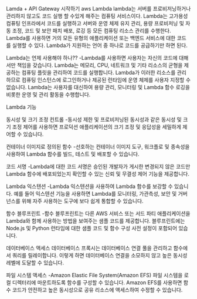 Lamda + API Gateway 시작하기
aws Lambda 
lambda는 서버를 프로비저닝하거나 관리하지 않고도 코드 실행 할 수있게 해주는 컴퓨팅 서비스이다.
Lambda는 고가용성 컴퓨팅 인프라에서 코드를 실행하고 서버와 운영 체제 유지 관리, 용량 프로비저닝 및 자동 조정, 코드 및 보안 패치 배포, 로깅 등 모든 컴퓨팅 리소스 관리를 수행한다.
Lambda를 사용하면 거의 모든 유형의 애플리케이션 또는 백엔드 서비스에 대한 코드를 실행할 수 있다.
Lambda가 지원하는 언어 중 하나로 코드를 공급하기만 하면 된다.

Lambda는 언제 사용해야 하나??
-Lambda를 사용하면 사용자는 자신의 코드에 대해서만 책임을 갖습니다. Lambda는 메모리, CPU, 네트워크 및 기타 리소스의 균형을 제공하는 컴퓨팅 플릿을 관리하여 코드를 실행합니다. Lambda가 이러한 리소스를 관리하므로 컴퓨팅 인스턴스에 로그인하거나 제공된 런타임에 운영 체제를 사용자 지정할 수 없습니다. Lambda는 사용자를 대신하여 용량 관리, 모니터링 및 Lambda 함수 로깅을 비롯한 운영 및 관리 활동을 수행합니다.

Lambda 기능

동시성 및 크기 조정 컨트롤
-동시성 제한 및 프로비저닝된 동시성과 같은 동시성 및 크기 조정 제어를 사용하면 프로덕션 애플리케이션의 크기 조정 및 응답성을 세밀하게 제어할 수 있습니다.

컨테이너 이미지로 정의된 함수
-선호하는 컨테이너 이미지 도구, 워크플로 및 종속성을 사용하여 Lambda 함수를 빌드, 테스트 및 배포할 수 있습니다.

코드 서명
-Lambda에 대한 코드 서명은 승인된 개발자가 게시한 변경되지 않은 코드만 Lambda 함수에 배포되었는지 확인할 수 있는 신뢰 및 무결성 제어 기능을 제공합니다.

Lambda 익스텐션
-Lambda 익스텐션을 사용하여 Lambda 함수를 보강할 수 있습니다. 예를 들어 익스텐션 기능을 사용하면 Lambda를 모니터링, 가관측성, 보안 및 거버넌스를 위해 자주 사용하는 도구에 보다 쉽게 통합할 수 있습니다.

함수 블루프린트
-함수 블루프린트는 다른 AWS 서비스 또는 서드 파티 애플리케이션을 Lambda와 함께 사용하는 방법을 보여주는 샘플 코드를 제공합니다. 블루프린트에는 Node.js 및 Python 런타임에 대한 샘플 코드 및 함수 구성 사전 설정이 포함되어 있습니다.

데이터베이스 액세스
데이터베이스 프록시는 데이터베이스 연결 풀을 관리하고 함수에서 쿼리를 릴레이합니다. 이렇게 하면 데이터베이스 연결을 소모하지 않고 높은 동시성 레벨에 도달할 수 있습니다.

파일 시스템 액세스
-Amazon Elastic File System(Amazon EFS) 파일 시스템을 로컬 디렉터리에 마운트하도록 함수를 구성할 수 있습니다. Amazon EFS를 사용하면 함수 코드가 안전하고 높은 동시성으로 공유 리소스에 액세스하여 수정할 수 있습니다.


